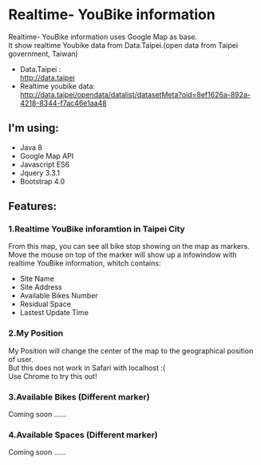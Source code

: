 # Realtime- YouBike information
Realtime- YouBike information uses Google Map as base.</br>
It show realtime Youbike data from Data.Taipei.(open data from Taipei government, Taiwan)</br>
* Data.Taipei :</br>
http://data.taipei</br>
* Realtime youbike data:</br>
http://data.taipei/opendata/datalist/datasetMeta?oid=8ef1626a-892a-4218-8344-f7ac46e1aa48

## I'm using:

* Java 8
* Google Map API
* Javascript ES6
* Jquery 3.3.1
* Bootstrap 4.0

## Features:

### 1.Realtime YouBike inforamtion in Taipei City
From this map, you can see all bike stop showing on the map as markers.</br>
Move the mouse on top of the marker will show up a infowindow with realtime YouBike information,
whitch contains:

* Site Name</br>
* Site Address</br>
* Available Bikes Number</br>
* Residual Space</br>
* Lastest Update Time</br>

### 2.My Position
My Position will change the center of the map to the geographical position of user.</br>
But this does not work in Safari with localhost :(</br>
Use Chrome to try this out!

### 3.Available Bikes (Different marker)
Coming soon ......

### 4.Available Spaces (Different marker)
Coming soon ......
